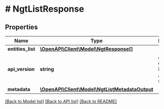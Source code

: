 # # NgtListResponse

## Properties

Name | Type | Description | Notes
------------ | ------------- | ------------- | -------------
**entities_list** | [**\OpenAPI\Client\Model\NgtResponse[]**](NgtResponse.md) |  | [optional]
**api_version** | **string** | API Version of the Nutanix v3 API framework. | [optional] [default to '3.1.0']
**metadata** | [**\OpenAPI\Client\Model\NgtListMetadataOutput**](NgtListMetadataOutput.md) |  | [optional]

[[Back to Model list]](../../README.md#models) [[Back to API list]](../../README.md#endpoints) [[Back to README]](../../README.md)
